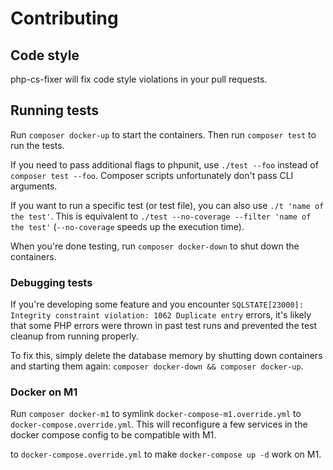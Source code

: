 # Contributing

## Code style

php-cs-fixer will fix code style violations in your pull requests.

## Running tests

Run `composer docker-up` to start the containers. Then run `composer test` to run the tests.

If you need to pass additional flags to phpunit, use `./test --foo` instead of `composer test --foo`. Composer scripts unfortunately don't pass CLI arguments.

If you want to run a specific test (or test file), you can also use `./t 'name of the test'`. This is equivalent to `./test --no-coverage --filter 'name of the test'` (`--no-coverage` speeds up the execution time).

When you're done testing, run `composer docker-down` to shut down the containers.

### Debugging tests

If you're developing some feature and you encounter `SQLSTATE[23000]: Integrity constraint violation: 1062 Duplicate entry` errors, it's likely that some PHP errors were thrown in past test runs and prevented the test cleanup from running properly.

To fix this, simply delete the database memory by shutting down containers and starting them again: `composer docker-down && composer docker-up`.

### Docker on M1

Run `composer docker-m1` to symlink `docker-compose-m1.override.yml` to `docker-compose.override.yml`. This will reconfigure a few services in the docker compose config to be compatible with M1.

to `docker-compose.override.yml` to make `docker-compose up -d` work on M1.

